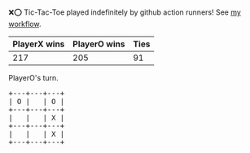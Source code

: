 :x::o: Tic-Tac-Toe played indefinitely by github action runners! See [my workflow](.github/workflows/play.yaml).

|PlayerX wins|PlayerO wins|Ties|
|-|-|-|
|217|205|91|

PlayerO's turn.

<pre>
+---+---+---+
| O |   | O |
+---+---+---+
|   |   | X |
+---+---+---+
|   |   | X |
+---+---+---+
</pre>